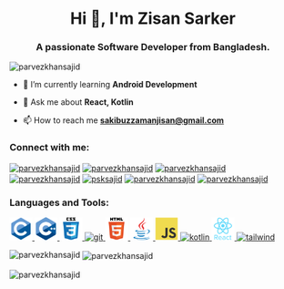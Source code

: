<h1 align="center">Hi 👋, I'm Zisan Sarker</h1>
<h3 align="center">A passionate Software Developer from Bangladesh.</h3>

<p align="left"> <img src="https://komarev.com/ghpvc/?username=parvezkhansajid&label=Profile%20views&color=0e75b6&style=flat" alt="parvezkhansajid" /> </p>

- 🌱 I’m currently learning **Android Development**

- 💬 Ask me about **React, Kotlin**

- 📫 How to reach me **sakibuzzamanjisan@gmail.com**

<h3 align="left">Connect with me:</h3>
<p align="left">
<a href="https://linkedin.com/in/parvezkhansajid" target="blank"><img align="center" src="https://raw.githubusercontent.com/rahuldkjain/github-profile-readme-generator/master/src/images/icons/Social/linked-in-alt.svg" alt="parvezkhansajid" height="30" width="40" /></a>
<a href="https://fb.com/parvezkhansajid" target="blank"><img align="center" src="https://raw.githubusercontent.com/rahuldkjain/github-profile-readme-generator/master/src/images/icons/Social/facebook.svg" alt="parvezkhansajid" height="30" width="40" /></a>
<a href="https://instagram.com/parvezkhansajid" target="blank"><img align="center" src="https://raw.githubusercontent.com/rahuldkjain/github-profile-readme-generator/master/src/images/icons/Social/instagram.svg" alt="parvezkhansajid" height="30" width="40" /></a>
<a href="https://www.youtube.com/c/parvezkhansajid" target="blank"><img align="center" src="https://raw.githubusercontent.com/rahuldkjain/github-profile-readme-generator/master/src/images/icons/Social/youtube.svg" alt="parvezkhansajid" height="30" width="40" /></a>
<a href="https://www.codechef.com/users/psksajid" target="blank"><img align="center" src="https://cdn.jsdelivr.net/npm/simple-icons@3.1.0/icons/codechef.svg" alt="psksajid" height="30" width="40" /></a>
<a href="https://codeforces.com/profile/parvezkhansajid" target="blank"><img align="center" src="https://raw.githubusercontent.com/rahuldkjain/github-profile-readme-generator/master/src/images/icons/Social/codeforces.svg" alt="parvezkhansajid" height="30" width="40" /></a>
<a href="https://www.leetcode.com/parvezkhansajid" target="blank"><img align="center" src="https://raw.githubusercontent.com/rahuldkjain/github-profile-readme-generator/master/src/images/icons/Social/leet-code.svg" alt="parvezkhansajid" height="30" width="40" /></a>
</p>

<h3 align="left">Languages and Tools:</h3>
<p align="left"> <a href="https://www.cprogramming.com/" target="_blank" rel="noreferrer"> <img src="https://raw.githubusercontent.com/devicons/devicon/master/icons/c/c-original.svg" alt="c" width="40" height="40"/> </a> <a href="https://www.w3schools.com/cpp/" target="_blank" rel="noreferrer"> <img src="https://raw.githubusercontent.com/devicons/devicon/master/icons/cplusplus/cplusplus-original.svg" alt="cplusplus" width="40" height="40"/> </a> <a href="https://www.w3schools.com/css/" target="_blank" rel="noreferrer"> <img src="https://raw.githubusercontent.com/devicons/devicon/master/icons/css3/css3-original-wordmark.svg" alt="css3" width="40" height="40"/> </a> <a href="https://git-scm.com/" target="_blank" rel="noreferrer"> <img src="https://www.vectorlogo.zone/logos/git-scm/git-scm-icon.svg" alt="git" width="40" height="40"/> </a> <a href="https://www.w3.org/html/" target="_blank" rel="noreferrer"> <img src="https://raw.githubusercontent.com/devicons/devicon/master/icons/html5/html5-original-wordmark.svg" alt="html5" width="40" height="40"/> </a> <a href="https://www.java.com" target="_blank" rel="noreferrer"> <img src="https://raw.githubusercontent.com/devicons/devicon/master/icons/java/java-original.svg" alt="java" width="40" height="40"/> </a> <a href="https://developer.mozilla.org/en-US/docs/Web/JavaScript" target="_blank" rel="noreferrer"> <img src="https://raw.githubusercontent.com/devicons/devicon/master/icons/javascript/javascript-original.svg" alt="javascript" width="40" height="40"/> </a> <a href="https://kotlinlang.org" target="_blank" rel="noreferrer"> <img src="https://www.vectorlogo.zone/logos/kotlinlang/kotlinlang-icon.svg" alt="kotlin" width="40" height="40"/> </a> <a href="https://reactjs.org/" target="_blank" rel="noreferrer"> <img src="https://raw.githubusercontent.com/devicons/devicon/master/icons/react/react-original-wordmark.svg" alt="react" width="40" height="40"/> </a> <a href="https://tailwindcss.com/" target="_blank" rel="noreferrer"> <img src="https://www.vectorlogo.zone/logos/tailwindcss/tailwindcss-icon.svg" alt="tailwind" width="40" height="40"/> </a> </p>

<p><img align="left" src="https://github-readme-stats.vercel.app/api/top-langs?username=parvezkhansajid&show_icons=true&locale=en&layout=compact" alt="parvezkhansajid" /></p>

<p>&nbsp;<img align="center" src="https://github-readme-stats.vercel.app/api?username=parvezkhansajid&show_icons=true&locale=en" alt="parvezkhansajid" /></p>

<p><img align="center" src="https://github-readme-streak-stats.herokuapp.com/?user=parvezkhansajid&" alt="parvezkhansajid" /></p>
